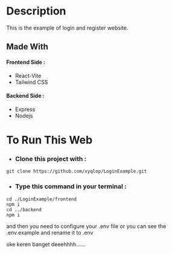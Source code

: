 # Description

This is the example of login and register website.

## Made With

#### Frontend Side :

- React-Vite
- Tailwind CSS

#### Backend Side :

- Express
- Nodejs

# To Run This Web

- ### Clone this project with :

```
git clone https://github.com/xyqlop/LoginExample.git
```

- ### Type this command in your terminal :

```
cd ./LoginExample/frontend
npm i
cd ../backend
npm i
```

and then you need to configure your .env file or you can see the .env.example and rename it to .env

oke keren banget deeehhhh......

